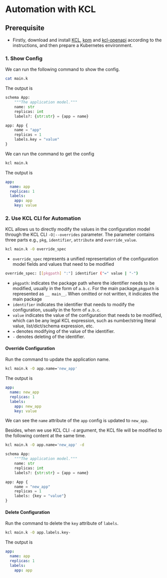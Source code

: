 # Automation with KCL

## Prerequisite

+ Firstly, download and install [KCL](https://kcl-lang.io/docs/user_docs/getting-started/install), [kpm](https://kcl-lang.io/docs/user_docs/guides/package-management/installation) and [kcl-openapi](https://kcl-lang.io/docs/tools/cli/openapi/quick-start) according to the instructions, and then prepare a Kubernetes environment.

### 1. Show Config

We can run the following command to show the config.

```bash
cat main.k
```

The output is

```python
schema App:
    """The application model."""
    name: str
    replicas: int
    labels?: {str:str} = {app = name}

app: App {
    name = "app"
    replicas = 1
    labels.key = "value"
}
```

We can run the command to get the config

```bash
kcl main.k
```

The output is

```yaml
app:
  name: app
  replicas: 1
  labels:
    app: app
    key: value
```

### 2. Use KCL CLI for Automation

KCL allows us to directly modify the values in the configuration model through the KCL CLI `-O|--overrides` parameter. The parameter contains three parts e.g., `pkg`, `identifier`, `attribute` and `override_value`.

```bash
kcl main.k -O override_spec
```

- `override_spec` represents a unified representation of the configuration model fields and values that need to be modified

```bash
override_spec: [[pkgpath] ":"] identifier ("=" value | "-")
```

- `pkgpath`: indicates the package path where the identifier needs to be modified, usually in the form of `a.b.c`. For the main package,`pkgpath` is represented as `__ main__`. When omitted or not written, it indicates the main package
- `identifier` indicates the identifier that needs to modify the configuration, usually in the form of `a.b.c`.
- `value` indicates the value of the configuration that needs to be modified, which can be any legal KCL expression, such as number/string literal value, list/dict/schema expression, etc.
- `=` denotes modifying of the value of the identifier.
- `-` denotes deleting of the identifier.

#### Override Configuration

Run the command to update the application name.

```bash
kcl main.k -O app.name='new_app'
```

The output is

```yaml
app:
  name: new_app
  replicas: 1
  labels:
    app: new_app
    key: value
```

We can see the `name` attribute of the `app` config is updated to `new_app`.

Besides, when we use KCL CLI `-d` argument, the KCL file will be modified to the following content at the same time.

```bash
kcl main.k -O app.name='new_app' -d
```

```python
schema App:
    """The application model."""
    name: str
    replicas: int
    labels?: {str:str} = {app = name}

app: App {
    name = "new_app"
    replicas = 1
    labels: {key = "value"}
}
```

#### Delete Configuration

Run the command to delete the `key` attribute of `labels`.

```bash
kcl main.k -O app.labels.key-
```

The output is

```yaml
app:
  name: app
  replicas: 1
  labels:
    app: app
```
